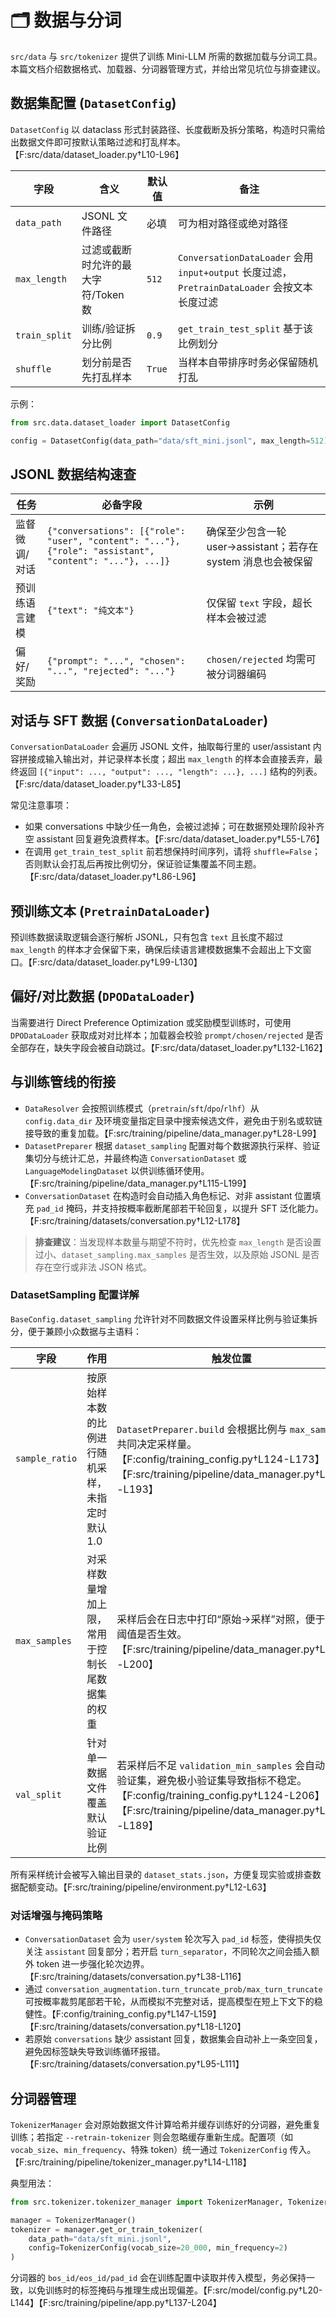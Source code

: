 # 🗂️ 数据与分词

`src/data` 与 `src/tokenizer` 提供了训练 Mini-LLM 所需的数据加载与分词工具。本篇文档介绍数据格式、加载器、分词器管理方式，并给出常见坑位与排查建议。

## 数据集配置 (`DatasetConfig`)

`DatasetConfig` 以 dataclass 形式封装路径、长度截断及拆分策略，构造时只需给出数据文件即可按默认策略过滤和打乱样本。【F:src/data/dataset_loader.py†L10-L96】

| 字段 | 含义 | 默认值 | 备注 |
| ---- | ---- | ------ | ---- |
| `data_path` | JSONL 文件路径 | 必填 | 可为相对路径或绝对路径 |
| `max_length` | 过滤或截断时允许的最大字符/Token 数 | `512` | `ConversationDataLoader` 会用 `input+output` 长度过滤，`PretrainDataLoader` 会按文本长度过滤 |
| `train_split` | 训练/验证拆分比例 | `0.9` | `get_train_test_split` 基于该比例划分 |
| `shuffle` | 划分前是否先打乱样本 | `True` | 当样本自带排序时务必保留随机打乱 |

示例：

```python
from src.data.dataset_loader import DatasetConfig

config = DatasetConfig(data_path="data/sft_mini.jsonl", max_length=512)
```

## JSONL 数据结构速查

| 任务 | 必备字段 | 示例 |
| ---- | -------- | ---- |
| 监督微调/对话 | `{"conversations": [{"role": "user", "content": "..."}, {"role": "assistant", "content": "..."}, ...]}` | 确保至少包含一轮 user→assistant；若存在 system 消息也会被保留 |
| 预训练语言建模 | `{"text": "纯文本"}` | 仅保留 `text` 字段，超长样本会被过滤 |
| 偏好/奖励 | `{"prompt": "...", "chosen": "...", "rejected": "..."}` | `chosen/rejected` 均需可被分词器编码 |

## 对话与 SFT 数据 (`ConversationDataLoader`)

`ConversationDataLoader` 会遍历 JSONL 文件，抽取每行里的 user/assistant 内容拼接成输入输出对，并记录样本长度；超出 `max_length` 的样本会直接丢弃，最终返回 `[{"input": ..., "output": ..., "length": ...}, ...]` 结构的列表。【F:src/data/dataset_loader.py†L33-L85】

常见注意事项：

- 如果 conversations 中缺少任一角色，会被过滤掉；可在数据预处理阶段补齐空 assistant 回复避免浪费样本。【F:src/data/dataset_loader.py†L55-L76】
- 在调用 `get_train_test_split` 前若想保持时间序列，请将 `shuffle=False`；否则默认会打乱后再按比例切分，保证验证集覆盖不同主题。【F:src/data/dataset_loader.py†L86-L96】

## 预训练文本 (`PretrainDataLoader`)

预训练数据读取逻辑会逐行解析 JSONL，只有包含 `text` 且长度不超过 `max_length` 的样本才会保留下来，确保后续语言建模数据集不会超出上下文窗口。【F:src/data/dataset_loader.py†L99-L130】

## 偏好/对比数据 (`DPODataLoader`)

当需要进行 Direct Preference Optimization 或奖励模型训练时，可使用 `DPODataLoader` 获取成对对比样本；加载器会校验 `prompt/chosen/rejected` 是否全部存在，缺失字段会被自动跳过。【F:src/data/dataset_loader.py†L132-L162】

## 与训练管线的衔接

- `DataResolver` 会按照训练模式（`pretrain`/`sft`/`dpo`/`rlhf`）从 `config.data_dir` 及环境变量指定目录中搜索候选文件，避免由于别名或软链接导致的重复加载。【F:src/training/pipeline/data_manager.py†L28-L99】
- `DatasetPreparer` 根据 `dataset_sampling` 配置对每个数据源执行采样、验证集切分与统计汇总，并最终构造 `ConversationDataset` 或 `LanguageModelingDataset` 以供训练循环使用。【F:src/training/pipeline/data_manager.py†L115-L199】
- `ConversationDataset` 在构造时会自动插入角色标记、对非 assistant 位置填充 `pad_id` 掩码，并支持按概率截断尾部若干轮回复，以提升 SFT 泛化能力。【F:src/training/datasets/conversation.py†L12-L178】

> **排查建议**：当发现样本数量与期望不符时，优先检查 `max_length` 是否设置过小、`dataset_sampling.max_samples` 是否生效，以及原始 JSONL 是否存在空行或非法 JSON 格式。

### DatasetSampling 配置详解

`BaseConfig.dataset_sampling` 允许针对不同数据文件设置采样比例与验证集拆分，便于兼顾小众数据与主语料：

| 字段 | 作用 | 触发位置 |
| ---- | ---- | -------- |
| `sample_ratio` | 按原始样本数的比例进行随机采样，未指定时默认 1.0 | `DatasetPreparer.build` 会根据比例与 `max_samples` 共同决定采样量。【F:config/training_config.py†L124-L173】【F:src/training/pipeline/data_manager.py†L146-L193】 |
| `max_samples` | 对采样数量增加上限，常用于控制长尾数据集的权重 | 采样后会在日志中打印“原始→采样”对照，便于观察阈值是否生效。【F:src/training/pipeline/data_manager.py†L150-L200】 |
| `val_split` | 针对单一数据文件覆盖默认验证比例 | 若采样后不足 `validation_min_samples` 会自动关闭验证集，避免极小验证集导致指标不稳定。【F:config/training_config.py†L124-L206】【F:src/training/pipeline/data_manager.py†L170-L189】 |

所有采样统计会被写入输出目录的 `dataset_stats.json`，方便复现实验或排查数据配额变动。【F:src/training/pipeline/environment.py†L12-L63】

### 对话增强与掩码策略

- `ConversationDataset` 会为 `user/system` 轮次写入 `pad_id` 标签，使得损失仅关注 `assistant` 回复部分；若开启 `turn_separator`，不同轮次之间会插入额外 token 进一步强化轮次边界。【F:src/training/datasets/conversation.py†L38-L116】
- 通过 `conversation_augmentation.turn_truncate_prob/max_turn_truncate` 可按概率裁剪尾部若干轮，从而模拟不完整对话，提高模型在短上下文下的稳健性。【F:config/training_config.py†L147-L159】【F:src/training/datasets/conversation.py†L18-L120】
- 若原始 `conversations` 缺少 assistant 回复，数据集会自动补上一条空回复，避免因标签缺失导致训练循环报错。【F:src/training/datasets/conversation.py†L95-L111】

## 分词器管理

`TokenizerManager` 会对原始数据文件计算哈希并缓存训练好的分词器，避免重复训练；若指定 `--retrain-tokenizer` 则会忽略缓存重新生成。配置项（如 `vocab_size`、`min_frequency`、特殊 token）统一通过 `TokenizerConfig` 传入。【F:src/training/pipeline/tokenizer_manager.py†L14-L118】

典型用法：

```python
from src.tokenizer.tokenizer_manager import TokenizerManager, TokenizerConfig

manager = TokenizerManager()
tokenizer = manager.get_or_train_tokenizer(
    data_path="data/sft_mini.jsonl",
    config=TokenizerConfig(vocab_size=20_000, min_frequency=2)
)
```

分词器的 `bos_id/eos_id/pad_id` 会在训练配置中读取并传入模型，务必保持一致，以免训练时的标签掩码与推理生成出现偏差。【F:src/model/config.py†L20-L144】【F:src/training/pipeline/app.py†L137-L204】
